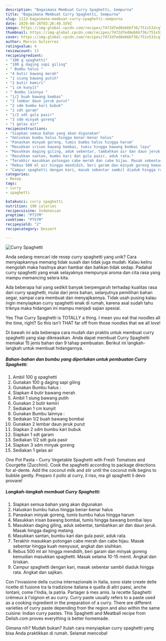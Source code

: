 ```yaml
---
description: "Bagaimana Membuat Curry Spaghetti, Sempurna"
title: "Bagaimana Membuat Curry Spaghetti, Sempurna"
slug: 1113-bagaimana-membuat-curry-spaghetti-sempurna
date: 2020-08-26T03:26:48.559Z
image: https://img-global.cpcdn.com/recipes/7472d7ed8eb6bf36/751x532cq70/curry-spaghetti-foto-resep-utama.jpg
thumbnail: https://img-global.cpcdn.com/recipes/7472d7ed8eb6bf36/751x532cq70/curry-spaghetti-foto-resep-utama.jpg
cover: https://img-global.cpcdn.com/recipes/7472d7ed8eb6bf36/751x532cq70/curry-spaghetti-foto-resep-utama.jpg
author: Marvin Gutierrez
ratingvalue: 4
reviewcount: 13
recipeingredient:
- "100 g spaghetti"
- "100 g daging sapi giling"
- " Bumbu halus "
- "4 butir bawang merah"
- "1 siung bawang putih"
- "2 butir kemiri"
- "1 cm kunyit"
- " Bumbu lainnya "
- "1/2 buah bawang bombai"
- "2 lembar daun jeruk purut"
- "2 sdm bumbu kari bubuk"
- "1 sdt garam"
- "1/2 sdt gula pasir"
- "3 sdm minyak goreng"
- "1 gelas air"
recipeinstructions:
- "Siapkan semua bahan yang akan digunakan"
- "Haluskan bumbu halus hingga benar-benar halus"
- "Panaskan minyak goreng, tumis bumbu halus hingga harum"
- "Masukkan irisan bawang bombai, tumis hingga bawang bombai layu"
- "Masukkan daging giling, aduk sebentar, tambahkan air dan daun jeruk. Masak hingga daging matang."
- "Masukkan santan, bumbu kari dan gula pasir, aduk rata."
- "Terakhir masukkan potongan cabe merah dan cabe hijau. Masak sebentar hingga kuah menyusut, angkat dan sisihkan."
- "Rebus 500 ml air hingga mendidih, beri garam dan minyak goreng kemudian masukkan spaghetti. Masak selama 10-15 menit. Angkat dan tiriskan."
- "Campur spaghetti dengan kari, masak sebentar sambil diaduk hingga rata. Angkat dan sajikan."
categories:
- Resep
tags:
- curry
- spaghetti

katakunci: curry spaghetti 
nutrition: 190 calories
recipecuisine: Indonesian
preptime: "PT37M"
cooktime: "PT57M"
recipeyield: "2"
recipecategory: Dessert

---
```



![Curry Spaghetti](https://img-global.cpcdn.com/recipes/7472d7ed8eb6bf36/751x532cq70/curry-spaghetti-foto-resep-utama.jpg)

Anda sedang mencari ide resep curry spaghetti yang unik? Cara menyiapkannya memang tidak susah dan tidak juga mudah. Kalau keliru mengolah maka hasilnya akan hambar dan bahkan tidak sedap. Padahal curry spaghetti yang enak selayaknya mempunyai aroma dan cita rasa yang mampu memancing selera kita.

Ada beberapa hal yang sedikit banyak berpengaruh terhadap kualitas rasa dari curry spaghetti, mulai dari jenis bahan, selanjutnya pemilihan bahan segar, sampai cara membuat dan menyajikannya. Tidak usah pusing kalau ingin menyiapkan curry spaghetti enak di rumah, karena asal sudah tahu triknya maka hidangan ini mampu menjadi sajian spesial.

Yes Thai Curry Spaghetti is TOTALLY a thing. I mean you eat thai noodles all the time, right? So this isn&#39;t THAT far off from those noodles that we all love!


Di bawah ini ada beberapa cara mudah dan praktis untuk membuat curry spaghetti yang siap dikreasikan. Anda dapat membuat Curry Spaghetti memakai 15 jenis bahan dan 9 tahap pembuatan. Berikut ini langkah-langkah untuk membuat hidangannya.

<!--inarticleads1-->

##### Bahan-bahan dan bumbu yang diperlukan untuk pembuatan Curry Spaghetti:

1. Ambil 100 g spaghetti
1. Gunakan 100 g daging sapi giling
1. Gunakan  Bumbu halus :
1. Siapkan 4 butir bawang merah
1. Ambil 1 siung bawang putih
1. Gunakan 2 butir kemiri
1. Sediakan 1 cm kunyit
1. Gunakan  Bumbu lainnya :
1. Sediakan 1/2 buah bawang bombai
1. Gunakan 2 lembar daun jeruk purut
1. Siapkan 2 sdm bumbu kari bubuk
1. Siapkan 1 sdt garam
1. Sediakan 1/2 sdt gula pasir
1. Siapkan 3 sdm minyak goreng
1. Sediakan 1 gelas air


One Pot Pasta - Curry Vegetable Spaghetti with Fresh Tomatoes and Courgette (Zucchini). Cook the spaghetti according to package directions for al-dente. Add the coconut milk and stir until the coconut milk begins to bubble gently. Preparo il pollo al curry, il riso, ma gli spaghetti li devo provare! 

<!--inarticleads2-->

##### Langkah-langkah membuat Curry Spaghetti:

1. Siapkan semua bahan yang akan digunakan
1. Haluskan bumbu halus hingga benar-benar halus
1. Panaskan minyak goreng, tumis bumbu halus hingga harum
1. Masukkan irisan bawang bombai, tumis hingga bawang bombai layu
1. Masukkan daging giling, aduk sebentar, tambahkan air dan daun jeruk. Masak hingga daging matang.
1. Masukkan santan, bumbu kari dan gula pasir, aduk rata.
1. Terakhir masukkan potongan cabe merah dan cabe hijau. Masak sebentar hingga kuah menyusut, angkat dan sisihkan.
1. Rebus 500 ml air hingga mendidih, beri garam dan minyak goreng kemudian masukkan spaghetti. Masak selama 10-15 menit. Angkat dan tiriskan.
1. Campur spaghetti dengan kari, masak sebentar sambil diaduk hingga rata. Angkat dan sajikan.


Con l&#39;invasione della cucina internazionale in Italia, sono state create delle ricette di fusione tra la tradizione italiana e quella di altri paesi, anche lontani, come l&#39;India, la patria. Partager à mes amis. la recette Spaghetti crémeux à l&#39;oignon et au curry. Curry paste usually refers to a paste used as a cooking ingredient in the preparation of a curry. There are different varieties of curry paste depending from the region and also within the same cuisine: Indian curry pastes. This Spaghetti and Meatball recipe from Delish.com proves everything is better homemade. 

Gimana nih? Mudah bukan? Itulah cara menyiapkan curry spaghetti yang bisa Anda praktikkan di rumah. Selamat mencoba!
